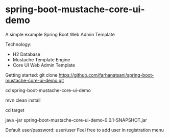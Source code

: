# spring-boot-mustache-core-ui-demo
A simple example Spring Boot Web Admin Template

Technology:
- H2 Database
- Mustache Template Engine
- Core UI Web Admin Template

Getting started:
git clone https://github.com/farhanatsani/spring-boot-mustache-core-ui-demo.git

cd spring-boot-mustache-core-ui-demo

mvn clean install

cd target

java -jar spring-boot-mustache-core-ui-demo-0.0.1-SNAPSHOT.jar

Default user/password: user/user
Feel free to add user in registration menu
